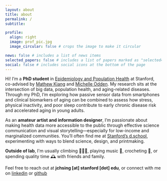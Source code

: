 ```yaml
---
layout: about
title: about
permalink: /
subtitle:

profile:
  align: right
  image: prof_pic.jpg
  image_circular: false # crops the image to make it circular

news: false # includes a list of news items
selected_papers: false # includes a list of papers marked as "selected={true}"
social: false # includes social icons at the bottom of the page
---
```


Hi! I’m a **PhD student** in [Epidemiology and Population Health](https://med.stanford.edu/epidemiology-dept.html) at Stanford, co-advised by [Mathew Kiang](https://mathewkiang.com/aboutme/) and [Michelle Odden](https://profiles.stanford.edu/michelle-odden). My research sits at the intersection of big data, population health, and aging-related diseases. Through my PhD, I’m exploring how passive sensor data from smartphones and clinical biomarkers of aging can be combined to assess how stress, physical inactivity, and poor sleep contribute to early chronic disease risk and accelerated aging in young adults.

As an **amateur artist and information designer**, I’m passionate about making health data more accessible to the public through effective science communication and visual storytelling—especially for low-income and marginalized communities. You’ll often find me at [Stanford’s d.school](https://dschool.stanford.edu/), experimenting with ways to blend science, design, and printmaking.

**Outside of lab**, I'm usually climbing 🧗🏻‍♀️, playing music 🎻, crocheting 🧶, or spending quality time 🕰️ with friends and family.

Feel free to reach out at **jchsing [at] stanford [dot] edu**, or connect with me on [linkedin](https://www.linkedin.com/in/julianna-hsing/) or [github](https://github.com/jchsing)